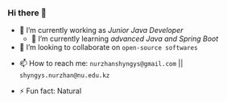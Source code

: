 ### Hi there 👋

- 🔭 I’m currently working as _Junior Java Developer_
  - 🌱 I’m currently learning _advanced Java and Spring Boot_
- 👯 I’m looking to collaborate on `open-source softwares`
<!-- - 🤔 I’m looking for help with -->
<!-- - 💬 Ask me about ... -->
- 📫 How to reach me: `nurzhanshyngys@gmail.com` || `shyngys.nurzhan@nu.edu.kz`
<!-- - 😄 Pronouns: ... -->
- ⚡ Fun fact: Natural

